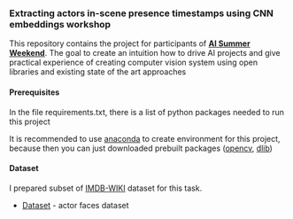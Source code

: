 ### Extracting actors in-scene presence timestamps using CNN embeddings workshop

This repository contains the project for participants of [**AI Summer Weekend**](https://www.facebook.com/events/1841279602835641/). The goal to create an intuition how to drive AI projects
and give practical experience of creating computer vision system using open libraries and existing state of the art approaches


#### Prerequisites

In the file requirements.txt, there is a list of python packages needed to run this project

It is recommended to use [anaconda](http://anaconda.org/) to create environment for this project, because then you can just downloaded prebuilt packages ([opencv](https://anaconda.org/conda-forge/opencv), [dlib](https://anaconda.org/menpo/dlib))
#### Dataset

I prepared subset of [IMDB-WIKI](https://data.vision.ee.ethz.ch/cvl/rrothe/imdb-wiki/) dataset for this task. 
* [Dataset](https://drive.google.com/file/d/1iyN4HAHe5GQ8GCwuvIV-WFOpoKE-2M8k/view?usp=sharing) - actor faces dataset



